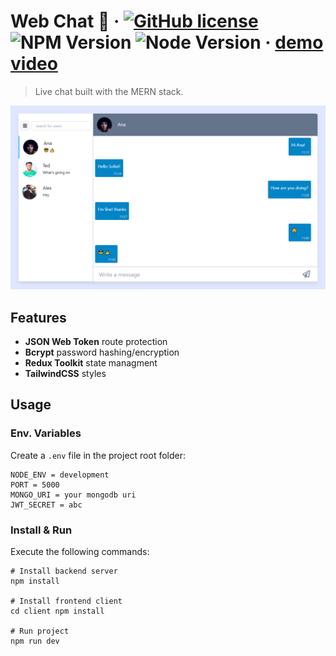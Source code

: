 # Web Chat 💬 &middot; [![GitHub license](https://img.shields.io/badge/license-MIT-blue.svg)](https://github.com/leo-motta/webchat/blob/master/LICENSE) ![NPM Version](https://img.shields.io/badge/npm-v8.1.0-blue.svg) ![Node Version](https://img.shields.io/badge/node-v17.0-green.svg) &middot; [demo video](https://www.youtube.com/watch?v=5qVgYOGONhY)
 
> Live chat built with the MERN stack.

[<img src="https://github.com/leo-motta/webchat/blob/master/screenshots/screenshot_03.png" width="1000">](https://raw.githubusercontent.com/leo-motta/webchat/master/screenshots/screenshot_03.png)
<!-- 
## Stack

![MongoDB](https://img.shields.io/badge/MongoDB-%234ea94b.svg?style=for-the-badge&logo=mongodb&logoColor=white)
![Express.js](https://img.shields.io/badge/express.js-%23404d59.svg?style=for-the-badge&logo=express&logoColor=%2361DAFB)
![NodeJS](https://img.shields.io/badge/node.js-6DA55F?style=for-the-badge&logo=node.js&logoColor=white)
![React](https://img.shields.io/badge/react-%2320232a.svg?style=for-the-badge&logo=react&logoColor=%2361DAFB)
![Redux](https://img.shields.io/badge/redux-%23593d88.svg?style=for-the-badge&logo=redux&logoColor=white)
![TailwindCSS](https://img.shields.io/badge/tailwindcss-%2338B2AC.svg?style=for-the-badge&logo=tailwind-css&logoColor=white)
![JWT](https://img.shields.io/badge/JWT-black?style=for-the-badge&logo=JSON%20web%20tokens)

-->
## Features
- **JSON Web Token** route protection
- **Bcrypt** password hashing/encryption
- **Redux Toolkit** state managment
- **TailwindCSS** styles
 
## Usage

### Env. Variables
Create a `.env` file in the project root folder:
```
NODE_ENV = development
PORT = 5000
MONGO_URI = your mongodb uri
JWT_SECRET = abc
```
### Install & Run
Execute the following commands:
```
# Install backend server
npm install
 
# Install frontend client
cd client npm install

# Run project
npm run dev
```

